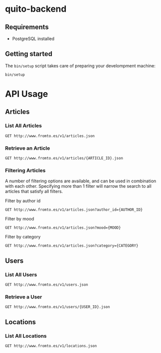 # quito-backend

## Requirements

  - PostgreSQL installed

## Getting started

The `bin/setup` script takes care of preparing your develompment machine:

```shell
bin/setup
```

# API Usage

## Articles

### List All Articles

```
GET http://www.fromto.es/v1/articles.json
```

### Retrieve an Article

```
GET http://www.fromto.es/v1/articles/{ARTICLE_ID}.json
```

### Filtering Articles

A number of filtering options are available, and can be used in combination with
each other.  Specifying more than 1 filter will narrow the search to all
articles that satisfy all filters.

Filter by author id
```
GET http://www.fromto.es/v1/articles.json?author_id={AUTHOR_ID}
```

Filter by mood
```
GET http://www.fromto.es/v1/articles.json?mood={MOOD}
```

Filter by category
```
GET http://www.fromto.es/v1/articles.json?category={CATEGORY}
```

## Users


### List All Users

```
GET http://www.fromto.es/v1/users.json
```

### Retrieve a User

```
GET http://www.fromto.es/v1/users/{USER_ID}.json
```


## Locations

### List All Locations

```
GET http://www.fromto.es/v1/locations.json
```
